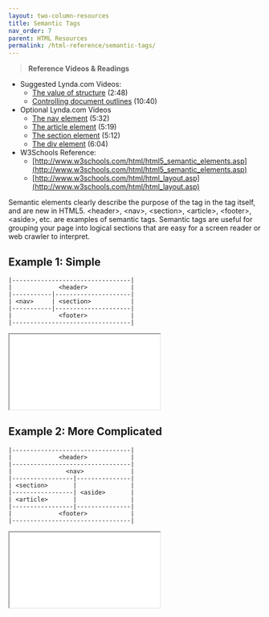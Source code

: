 ```yaml
---
layout: two-column-resources
title: Semantic Tags
nav_order: 7
parent: HTML Resources
permalink: /html-reference/semantic-tags/
---
```


> **Reference Videos & Readings**
* Suggested Lynda.com Videos:
  * [The value of structure](http://www.lynda.com/HTML-tutorials/value-structure/170427/196152-4.html) (2:48)
  * [Controlling document outlines](http://www.lynda.com/HTML-tutorials/Controlling-document-outlines/170427/196153-4.html) (10:40)
* Optional Lynda.com Videos
  * [The nav element](http://www.lynda.com/HTML-tutorials/nav-element/170427/196154-4.html) (5:32)
  * [The article element](http://www.lynda.com/HTML-tutorials/article-element/170427/196155-4.html) (5:19)
  * [The section element](http://www.lynda.com/HTML-tutorials/section-element/170427/196156-4.html) (5:12)
  * [The div element](http://www.lynda.com/HTML-tutorials/div-element/170427/196158-4.html) (6:04)
* W3Schools Reference:
  * [http://www.w3schools.com/html/html5_semantic_elements.asp](http://www.w3schools.com/html/html5_semantic_elements.asp)
  * [http://www.w3schools.com/html/html_layout.asp](http://www.w3schools.com/html/html_layout.asp)

Semantic elements clearly describe the purpose of the tag in the tag itself, and are new in HTML5. &lt;header&gt;, &lt;nav&gt;, &lt;section&gt;, &lt;article&gt;, &lt;footer&gt;, &lt;aside&gt;, etc. are examples of semantic tags. Semantic tags are useful for grouping your page into logical sections that are easy for a screen reader or web crawler to interpret.

## Example 1: Simple
```
|---------------------------------|
|             <header>            |
|-----------|---------------------|
| <nav>     | <section>           |
|-----------|---------------------|
|             <footer>            |
|---------------------------------|
```
<iframe src="//codepen.io/vanwars/embed/zBYeRm/?theme-id=18654&default-tab=html,result" allowfullscreen="true" class="codepen-frame"></iframe>

## Example 2: More Complicated
```
|---------------------------------|
|             <header>            |
|---------------------------------|
|               <nav>             |
|-----------------|---------------|
| <section>       |               |
|-----------------| <aside>       |
| <article>       |               |
|-----------------|---------------|
|             <footer>            |
|---------------------------------|
```
<iframe src="//codepen.io/vanwars/embed/rLNPoq/?theme-id=18654&default-tab=html,result" allowfullscreen="true" class="codepen-frame"></iframe>
